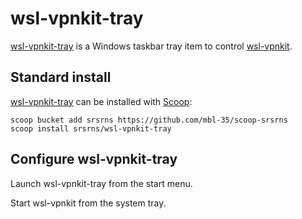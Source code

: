 # wsl-vpnkit-tray

[wsl-vpnkit-tray](https://github.com/mbl-35/wsl-vpnkit-tray) is a Windows taskbar tray item to control [wsl-vpnkit](wsl-vpnkit.md).

## Standard install

[wsl-vpnkit-tray](https://github.com/mbl-35/wsl-vpnkit-tray) can be installed with [Scoop](scoop.sh):

```shell
scoop bucket add srsrns https://github.com/mbl-35/scoop-srsrns
scoop install srsrns/wsl-vpnkit-tray
```

## Configure wsl-vpnkit-tray

Launch wsl-vpnkit-tray from the start menu.

Start wsl-vpnkit from the system tray.

